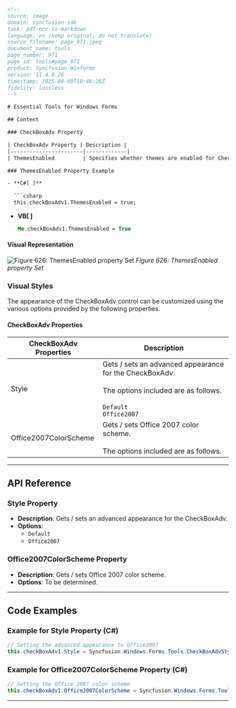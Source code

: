 ```html
<!-- 
source: image
domain: syncfusion-sdk
task: pdf-ocr-to-markdown
language: en (keep original; do not translate)
source_filename: page_971.jpeg
document_name: tools
page_number: 971
page_id: tools#page_971
product: Syncfusion Winforms
version: 11.4.0.26
timestamp: 2025-08-09T10:46:28Z
fidelity: lossless
-->

# Essential Tools for Windows Forms

## Content

### CheckBoxAdv Property

| CheckBoxAdv Property | Description |
|-----------------------|-------------|
| ThemesEnabled         | Specifies whether themes are enabled for CheckBoxAdv. |

### ThemesEnabled Property Example

- **C#[ ]**

  ```csharp
  this.checkBoxAdv1.ThemesEnabled = true;
  ```

- **VB[ ]**

  ```vb
  Me.checkBoxAdv1.ThemesEnabled = True
  ```

#### Visual Representation

![Figure 626: ThemesEnabled property Set](./checkboxadv_themes_set.png)
*Figure 626: ThemesEnabled property Set*

### Visual Styles

The appearance of the CheckBoxAdv control can be customized using the various options provided by the following properties.

#### CheckBoxAdv Properties

| CheckBoxAdv Properties | Description |
|-------------------------|-------------|
| Style                   | Gets / sets an advanced appearance for the CheckBoxAdv. <br><br> The options included are as follows. <br><br> `Default` <br> `Office2007` |
| Office2007ColorScheme   | Gets / sets Office 2007 color scheme. <br><br> The options included are as follows. |

---

## API Reference

### Style Property

- **Description**: Gets / sets an advanced appearance for the CheckBoxAdv.
- **Options**: 
  - `Default`
  - `Office2007`

### Office2007ColorScheme Property

- **Description**: Gets / sets Office 2007 color scheme.
- **Options**: To be determined.

---

## Code Examples

### Example for Style Property (C#)

```csharp
// Setting the advanced appearance to Office2007
this.checkBoxAdv1.Style = Syncfusion.Windows.Forms.Tools.CheckBoxAdvStyle.Office2007;
```

### Example for Office2007ColorScheme Property (C#)

```csharp
// Setting the Office 2007 color scheme
this.checkBoxAdv1.Office2007ColorScheme = Syncfusion.Windows.Forms.Tools.Office2007Schemes.BlueMetallic;
```

---

<!-- tags: [WinForms, CheckBoxAdv, Themes, Style, Office2007ColorScheme] keywords: [Syncfusion Winforms, CheckBoxAdv, ThemesEnabled, Office2007, visual styles, appearance customization, Office 2007 theme] -->
```